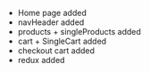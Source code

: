 * Home page added
* navHeader added
* products + singleProducts added
* cart + SingleCart added
* checkout cart added
* redux added